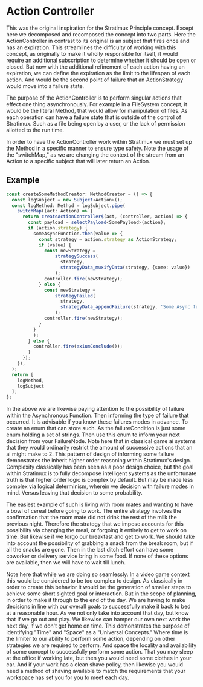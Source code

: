 # Action Controller
This was the original inspiration for the Stratimux Principle concept. Except here we decomposed and recomposed the concept into two parts. Here the ActionController in contrast to its original is an subject that fires once and has an expiration. This streamlines the difficulty of working with this concept, as originally to make it wholly responsible for itself, it would require an additional subscription to determine whether it should be open or closed. But now with the additional refinement of each action having an expiration, we can define the expiration as the limit to the lifespan of each action. And would be the second point of failure that an ActionStrategy would move into a failure state.

The purpose of the ActionController is to perform singular actions that effect one thing asynchronously. For example in a FileSystem concept, it would be the literal Method, that would allow for manipulation of files. As each operation can have a failure state that is outside of the control of Stratimux. Such as a file being open by a user, or the lack of permission allotted to the run time.

In order to have the ActionController work within Stratimux we must set up the Method in a specific manner to ensure type safety. Note the usage of the "switchMap," as we are changing the context of the stream from an Action to a specific subject that will later return an Action.
## Example
``` typescript
const createSomeMethodCreator: MethodCreator = () => {
  const logSubject = new Subject<Action>();
  const logMethod: Method = logSubject.pipe(
    switchMap((act: Action) => {
      return createActionController$(act, (controller, action) => {
        const payload = selectPayload<SomePayload>(action);
        if (action.strategy) {
          someAsyncFunction.then(value => {
            const strategy = action.strategy as ActionStrategy;
            if (value) {
              const newStrategy =
                  strategySuccess(
                    strategy,
                    strategyData_muxifyData(strategy, {some: value})
                  );
              controller.fire(newStrategy);
            } else {
              const newStrategy =
                  strategyFailed(
                    strategy,
                    strategyData_appendFailure(strategy, 'Some Async function failed.')
                  );
              controller.fire(newStrategy);
            }
          }
          );
        } else {
          controller.fire(axiumConclude());
        }
      });
    }),
  );
  return [
    logMethod,
    logSubject
  ];
};
```
In the above we are likewise paying attention to the possibility of failure within the Asynchronous Function. Then informing the type of failure that occurred. It is advisable if you know these failures modes in advance. To create an enum that can store such. As the failureCondition is just some enum holding a set of strings. Then use this enum to inform your next decision from your FailureNode. Note here that in classical game ai systems that they would ordinarily restrict the amount of successive actions that an ai might make to 2. This pattern of design of informing some failure demonstrates the inherit higher order reasoning within Stratimux's design. Complexity classically has been seen as a poor design choice, but the goal within Stratimux is to fully decompose intelligent systems as the unfortunate truth is that higher order logic is complex by default. But may be made less complex via logical determinism, wherein we decision with failure modes in mind. Versus leaving that decision to some probability.

The easiest example of such is living with room mates and wanting to have a bowl of cereal before going to work. The entire strategy involves the confirmation that the room mate did not drink the rest of the milk the previous night. Therefore the strategy that we impose accounts for this possibility via changing the meal, or forgoing it entirely to get to work on time. But likewise if we forgo our breakfast and get to work. We should take into account the possibility of grabbing a snack from the break room, but if all the snacks are gone. Then in the last ditch effort can have some coworker or delivery service bring in some food. If none of these options are available, then we will have to wait till lunch.

Note here that while we are doing so seamlessly. In a video game context this would be considered to be too complex to design. As classically in order to create this behavior it would be the generation of smaller steps to achieve some short sighted goal or interaction. But in the scope of planning, in order to make it through to the end of the day. We are having to make decisions in line with our overall goals to successfully make it back to bed at a reasonable hour. As we not only take into account that day, but know that if we go out and play. We likewise can hamper our own next work the next day, if we don't get home on time. This demonstrates the purpose of identifying "Time" and "Space" as a "Universal Concepts." Where time is the limiter to our ability to perform some action, depending on other strategies we are required to perform. And space the locality and availability of some concept to successfully perform some action. That you may sleep at the office if working late, but then you would need some clothes in your car. And if your work has a clean shave policy, then likewise you would need a method of shaving available to match the requirements that your workspace has set you for you to meet each day.